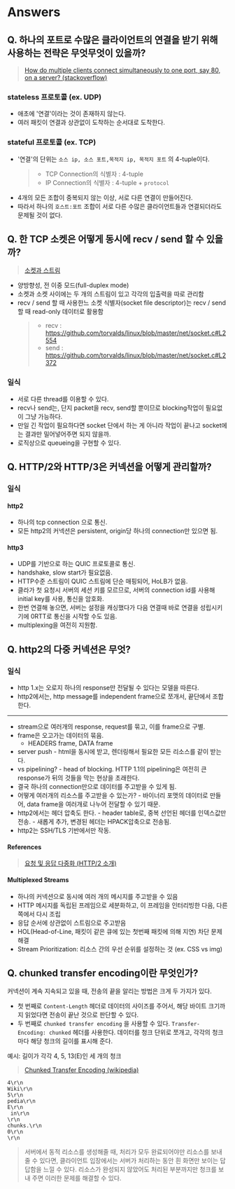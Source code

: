 # Answers

## Q. 하나의 포트로 수많은 클라이언트의 연결을 받기 위해 사용하는 전략은 무엇무엇이 있을까?

> [How do multiple clients connect simultaneously to one port, say 80, on a server? (stackoverflow)](https://stackoverflow.com/questions/3329641/how-do-multiple-clients-connect-simultaneously-to-one-port-say-80-on-a-server)

### stateless 프로토콜 (ex. UDP)
- 애초에 '연결'이라는 것이 존재하지 않는다.
- 여러 패킷이 연결과 상관없이 도착하는 순서대로 도착한다.

### stateful 프로토콜 (ex. TCP)
- '연결'의 단위는 `소스 ip, 소스 포트,목적지 ip, 목적지 포트` 의 4-tuple이다.
	> - TCP Connection의 식별자 : 4-tuple
	> - IP Connection의 식별자 : 4-tuple + `protocol`
- 4개의 모든 조합이 중복되지 않는 이상, 서로 다른 연결이 만들어진다.
- 따라서 하나의 `호스트:포트` 조합이 서로 다른 수많은 클라이언트들과 연결되더라도 문제될 것이 없다.

## Q. 한 TCP 소켓은 어떻게 동시에 recv / send 할 수 있을까?

> [소켓과 스트림](https://whenday.tistory.com/19)

- 양방향성, 전 이중 모드(full-duplex mode)
- 소켓과 소켓 사이에는 두 개의 스트림이 있고 각각의 입출력을 따로 관리함
- recv / send 할 때 사용한느 소켓 식별자(socket file descriptor)는 recv / send 할 때 read-only 데이터로 활용함
	> - recv : https://github.com/torvalds/linux/blob/master/net/socket.c#L2554
	> - send : https://github.com/torvalds/linux/blob/master/net/socket.c#L2372

### 일식
- 서로 다른 thread를 이용할 수 있다.
- recv나 send는, 단지 packet을 recv, send할 뿐이므로 blocking작업이 필요없이 그냥 가능하다.
- 만일 긴 작업이 필요하다면 socket 단에서 하는 게 아니라 작업이 끝나고 socket에는 결과만 밀어넣어주면 되지 않을까.
- 로직상으로 queueing을 구현할 수 있다.<Paste>

## Q. HTTP/2와 HTTP/3은 커넥션을 어떻게 관리할까?

### 일식

#### http2

- 하나의 tcp connection 으로 통신.
- 모든 http2의 커넥션은 persistent, origin당 하나의 connection만 있으면 됨.

#### http3

- UDP를 기반으로 하는 QUIC 프로토콜로 통신.
- handshake, slow start가 필요없음.
- HTTP수준 스트림이 QUIC 스트림에 단순 매핑되어, HoLB가 없음.
- 클라가 첫 요청시 서버의 세션 키를 모르므로, 서버의 connection id를 사용해 initial key를 사용, 통신을 암호화.
- 한번 연결해 놓으면, 서버는 설정을 캐싱했다가 다음 연결때 바로 연결을 성립시키기에 0RTT로 통신을 시작할 수도 있음.
- multiplexing을 여전히 지원함.

## Q. http2의 다중 커넥션은 무엇?

### 일식

- http 1.x는 오로지 하나의 response만 전달될 수 있다는 모델을 따른다.
- http2에서는, http message를 independent frame으로 쪼개서, 끝단에서 조합한다.

---

- stream으로 여러개의 response, request를 묶고, 이를 frame으로 구별.
- frame은 오고가는 데이터의 묶음.
    - HEADERS frame, DATA frame
- server push - html을 동시에 받고, 렌더링해서 필요한 모든 리소스를 같이 받는다.
- vs pipelining?
		- head of blocking. HTTP 1.1의 pipelining은 여전히 큰 response가 뒤의 것들을 막는 현상을 초래한다.
- 결국 하나의 connection만으로 데이터를 주고받을 수 있게 됨.
- 어떻게 여러개의 리소스를 주고받을 수 있는가?
		- 바이너리 포맷의 데이터로 만들어, data frame을 여러개로 나누어 전달할 수 있기 때문.
- http2에서는 헤더 압축도 한다.
		- header table로, 중복 선언된 헤더를 인덱스값만 전송.
				- 새롭게 추가, 변경된 헤더는 HPACK압축으로 전송됨.
- http2는 SSH/TLS 기반에서만 작동.

#### References
> [요청 및 응답 다중화 (HTTP/2 소개)](https://developers.google.com/web/fundamentals/performance/http2/?hl=ko#%EC%9A%94%EC%B2%AD_%EB%B0%8F_%EC%9D%91%EB%8B%B5_%EB%8B%A4%EC%A4%91%ED%99%94)

#### Multiplexed Streams

- 하나의 커넥션으로 동시에 여러 개의 메시지를 주고받을 수 있음
- HTTP 메시지를 독립된 프레임으로 세분화하고, 이 프레임을 인터리빙한 다음, 다른 쪽에서 다시 조립
- 응답 순서에 상관없이 스트림으로 주고받음
- HOL(Head-of-Line, 패킷이 같은 큐에 있는 첫번째 패킷에 의해 지연) 차단 문제 해결
- Stream Prioritization: 리소스 간의 우선 순위를 설정하는 것 (ex. CSS vs img)

## Q. chunked transfer encoding이란 무엇인가?

커넥션이 계속 지속되고 있을 때, 전송의 끝을 알리는 방법은 크게 두 가지가 있다.
- 첫 번째로 `Content-Length` 헤더로 데이터의 사이즈를 주어서, 해당 바이트 크기까지 읽었다면 전송이 끝난 것으로 판단할 수 있다.
- 두 번째로 `chunked transfer encoding` 을 사용할 수 있다. `Transfer-Encoding: chunked` 헤더를 사용한다. 데이터를 청크 단위로 쪼개고, 각각의 청크마다 해당 청크의 길이를 표시해 준다.

예시: 길이가 각각 4, 5, 13(E)인 세 개의 청크

> [Chunked Transfer Encoding (wikipedia)](https://en.wikipedia.org/wiki/Chunked_transfer_encoding)

```
4\r\n
Wiki\r\n
5\r\n
pedia\r\n
E\r\n
 in\r\n
\r\n
chunks.\r\n
0\r\n
\r\n
```

> 서버에서 동적 리소스를 생성해줄 때, 처리가 모두 완료되어야만 리소스를 보내줄 수 있다면, 클라이언트 입장에서는 서버가 처리하는 동안 흰 화면만 보이는 답답함을 느낄 수 있다. 리소스가 완성되지 않았어도 처리된 부분까지만 청크를 보내 주면 이러한 문제를 해결할 수 있다.

